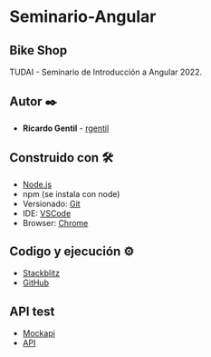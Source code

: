 # Seminario-Angular

## Bike Shop

TUDAI - Seminario de Introducción a Angular 2022.

## Autor ✒️

* **Ricardo Gentil** - [rgentil](https://github.com/rgentil)

## Construido con 🛠️

* [Node.js](https://nodejs.org/en/)
* npm (se instala con node)
* Versionado: [Git](https://git-scm.com/)
* IDE: [VSCode](https://code.visualstudio.com/) 
* Browser: [Chrome](https://www.google.com/chrome/browser/index.html)

## Codigo y ejecución ⚙️

* [Stackblitz](https://stackblitz.com/edit/angular-ivy-zrwi9b)
* [GitHub](https://github.com/rgentil/Seminario_Angular)

## API test

* [Mockapi](https://mockapi.io/)
* [API](https://60be7ff7d03b43001792c8ed.mockapi.io/api/servicios)